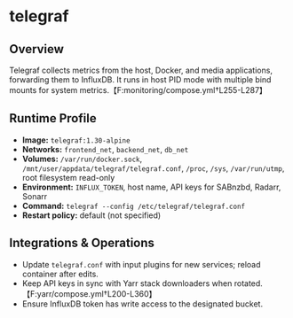 # telegraf

## Overview
Telegraf collects metrics from the host, Docker, and media applications, forwarding them to InfluxDB. It runs in host PID mode with multiple bind mounts for system metrics.【F:monitoring/compose.yml†L255-L287】

## Runtime Profile
- **Image:** `telegraf:1.30-alpine`
- **Networks:** `frontend_net`, `backend_net`, `db_net`
- **Volumes:** `/var/run/docker.sock`, `/mnt/user/appdata/telegraf/telegraf.conf`, `/proc`, `/sys`, `/var/run/utmp`, root filesystem read-only
- **Environment:** `INFLUX_TOKEN`, host name, API keys for SABnzbd, Radarr, Sonarr
- **Command:** `telegraf --config /etc/telegraf/telegraf.conf`
- **Restart policy:** default (not specified)

## Integrations & Operations
- Update `telegraf.conf` with input plugins for new services; reload container after edits.
- Keep API keys in sync with Yarr stack downloaders when rotated.【F:yarr/compose.yml†L200-L360】
- Ensure InfluxDB token has write access to the designated bucket.
